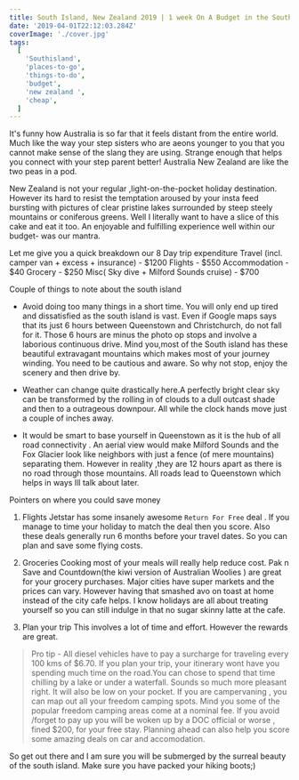 ```yaml
---
title: South Island, New Zealand 2019 | 1 week On A Budget in the South Island, NZ
date: '2019-04-01T22:12:03.284Z'
coverImage: './cover.jpg'
tags:
  [
    'Southisland',
    'places-to-go',
    'things-to-do',
    'budget',
    'new zealand ',
    'cheap',
  ]
---
```


It's funny how Australia is so far that it feels distant from the entire world. Much like the way your step sisters who are aeons younger to you that you cannot make sense of the slang they are using. Strange enough that helps you connect with your step parent better! Australia New Zealand are like the two peas in a pod.

New Zealand is not your regular ,light-on-the-pocket holiday destination. However its hard to resist the temptation aroused by your insta feed bursting with pictures of clear pristine lakes surrounded by steep steely mountains or coniferous greens. Well I literally want to have a slice of this cake and eat it too. An enjoyable and fulfilling experience well within our budget- was our mantra.

Let me give you a quick breakdown our 8 Day trip expenditure
Travel (incl. camper van + excess + insurance)  - $1200
 Flights                                        - $550
 Accommodation                                  - $40
 Grocery                                        - $250
 Misc( Sky dive + Milford Sounds cruise)        - $700

Couple of things to note about the south island
- Avoid doing too many things in a short time. You will only end up tired and dissatisfied as the south island is vast. Even if Google maps says that its just 6 hours between Queenstown and Christchurch, do not fall for it. Those 6 hours are minus the photo op stops and involve a laborious continuous drive. Mind you,most of the South island has these beautiful extravagant mountains which makes most of your journey winding. You need to be cautious and aware. So why not stop, enjoy the scenery and then drive by.

- Weather can change quite drastically here.A perfectly bright clear sky can be transformed by the rolling in of clouds to a dull outcast shade and then to a outrageous downpour. All while the clock hands move just a couple of inches away.

- It would be smart to base yourself in Queenstown as it is the hub of all road connectivity . An aerial view would make Milford Sounds and the Fox Glacier look like neighbors with just a fence (of mere mountains) separating them. However in reality ,they are 12 hours apart as there is no road through those mountains. All roads lead to Queenstown which helps in ways Ill talk about later.

Pointers on where you could save money
1. Flights
Jetstar has some insanely awesome `Return For Free` deal . If you manage to time your holiday to match the deal then you score. Also these deals generally run 6 months before your travel dates. So you can plan and save some flying costs.

2. Groceries
Cooking most of your meals will really help reduce cost. Pak n Save and Countdown(the kiwi version of Australian Woolies ) are great for your grocery purchases. Major cities have super markets and the prices can vary. However having that smashed avo on toast at home instead of the city cafe helps. I know holidays are all about treating yourself so you can still indulge in that no sugar skinny latte at the cafe.

3. Plan your trip
This involves a lot of time and effort. However the rewards are great.

>Pro tip - All diesel vehicles have to pay a surcharge for traveling every 100 kms of $6.70.
If you plan your trip, your itinerary wont have you spending much time on the road.You can chose to spend that time chilling by a lake or under a waterfall. Sounds so much more pleasant right. It will also be low on your pocket.
If you are campervaning , you can map out all your freedom camping spots. Mind you some of the popular freedom camping areas come at a nominal fee. If you avoid /forget to pay up you will be woken up by a DOC official or worse , fined $200, for your free stay.
Planning ahead can also help you score some amazing deals on car and accomodation.

So get out there and I am sure you will be submerged by the surreal beauty of the south island.
Make sure you have packed your hiking boots;)